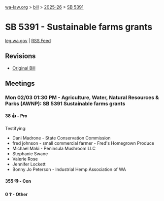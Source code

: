 [wa-law.org](/) > [bill](/bill/) > [2025-26](/bill/2025-26/) > [SB 5391](/bill/2025-26/sb/5391/)

# SB 5391 - Sustainable farms grants
[leg.wa.gov](https://app.leg.wa.gov/billsummary?BillNumber=5391&Year=2025&Initiative=false) | [RSS Feed](./rss.xml)

## Revisions
* [Original Bill](1/)

## Meetings
### Mon 02/03 01:30 PM - Agriculture, Water, Natural Resources & Parks (AWNP): SB 5391 Sustainable farms grants
#### 38 👍 - Pro
Testifying:
* Dani Madrone - State Conservation Commission
* fred johnson - small commercial farmer - Fred's Homegrown Produce
* Michael Maki - Peninsula Mushroom LLC
* Stephanie Swane
* Valerie Rose
* Jennifer Lockett
* Bonny Jo Peterson - Industrial Hemp Association of WA

#### 355 👎 - Con

#### 0 ❓ - Other
